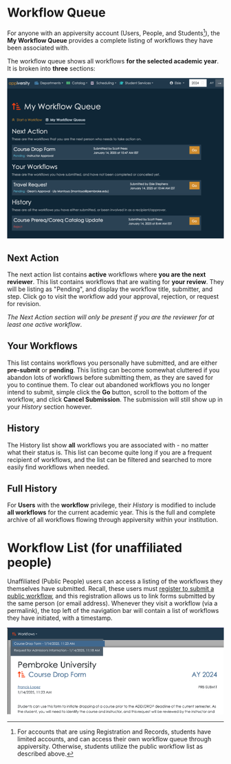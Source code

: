 # Workflow Queue
For anyone with an appiversity account (Users, People, and Students[^student]), the **My Workflow Queue** provides a complete listing of workflows they have been associated with.  

The workflow queue shows all workflows **for the selected academic year**.  It is broken into **three** sections:

<img style='width:600px' src='../images/workflow-queue.png'/>

## Next Action
The next action list contains **active** workflows where **you are the next reviewer**.  This list contains workflows that are waiting for **your review**.  They will be listing as "Pending", and display the workflow title, submitter, and step. Click go to visit the workflow add your approval, rejection, or request for revision.

*The Next Action section will only be present if you are the reviewer for at least one active workflow*.

## Your Workflows
This list contains workflows you personally have submitted, and are either **pre-submit** or **pending**.  This listing can become somewhat cluttered if you abandon lots of workflows before submitting them, as they are saved for you to continue them.  To clear out abandoned workflows you no longer intend to submit, simple click the **Go** button, scroll to the bottom of the workflow, and click **Cancel Submission**.  The submission will still show up in your *History* section however.

## History
The History list show **all** workflows you are associated with - no matter what their status is.  This list can become quite long if you are a frequent recipient of workflows, and the list can be filtered and searched to more easily find workflows when needed.  

## Full History
For **Users** with the **workflow** privilege, their *History* is modified to include **all workflows** for the current academic year.  This is the full and complete archive of all workflows flowing through appiversity within your institution.  

# Workflow List (for unaffiliated people)
Unaffiliated (Public People) users can access a listing of the workflows they themselves have submitted. Recall, these users must [register to submit a public workflow](./public-workflows.md), and this registration allows us to link forms submitted by the same person (or email address). Whenever they visit a workflow (via a permalink), the top left of the navigation bar will contain a list of workflows they have initiated, with a timestamp.  

<img style='width:600px' src='../images/workflow-public-list.png'/>

[^student]: For accounts that are using Registration and Records, students have limited accounts, and can access their own workflow queue through appiversity.  Otherwise, students utilize the public workflow list as described above.